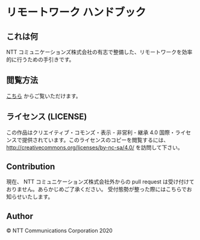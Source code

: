 # リモートワーク ハンドブック

## これは何

NTT コミュニケーションズ株式会社の有志で整備した、リモートワークを効率的に行うための手引きです。


## 閲覧方法

[こちら](https://nttcom.github.io/remote-work-handbook/) からご覧いただけます。

## ライセンス (LICENSE)
この作品はクリエイティブ・コモンズ・表示 - 非営利 - 継承 4.0 国際・ライセンスで提供されています。このライセンスのコピーを閲覧するには、http://creativecommons.org/licenses/by-nc-sa/4.0/ を訪問して下さい。


## Contribution
現在、 NTT コミュニケーションズ株式会社外からの pull request は受け付けておりません。あらかじめご了承ください。
受付態勢が整った際にはこちらでお知らせいたします。


## Author
© NTT Communications Corporation 2020
